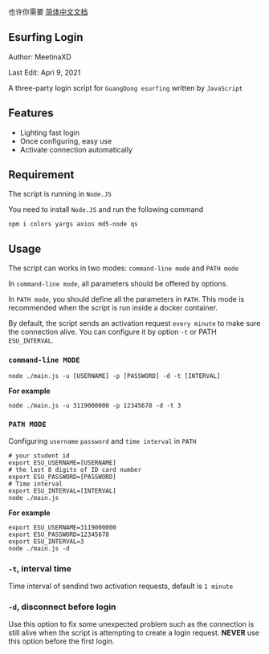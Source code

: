 也许你需要 [简体中文文档](./README_sc.md)

## Esurfing Login
Author: MeetinaXD

Last Edit: Apri 9, 2021

A three-party login script for `GuangDong esurfing` written by `JavaScript`

## Features
- Lighting fast login
- Once configuring, easy use
- Activate connection automatically

## Requirement
The script is running in `Node.JS`

You need to install `Node.JS` and run the following command

``` shell
npm i colors yargs axios md5-node qs
```

## Usage
The script can works in two modes: `command-line mode` and `PATH mode`

In `command-line mode`, all parameters should be offered by options.

In `PATH mode`, you should define all the parameters in `PATH`. This mode is recommended when the script is run inside a docker container.

By default, the script sends an activation request `every minute` to make sure the connection alive.
You can configure it by option `-t` or PATH `ESU_INTERVAL`.
### `command-line MODE`
``` shell
node ./main.js -u [USERNAME] -p [PASSWORD] -d -t [INTERVAL]
```

**For example**
``` shell
node ./main.js -u 3119000000 -p 12345678 -d -t 3
```

### `PATH MODE`
Configuring `username` `password` and `time interval` in `PATH`
``` shell
# your student id
export ESU_USERNAME=[USERNAME]
# the last 8 digits of ID card number
export ESU_PASSWORD=[PASSWORD]
# Time interval
export ESU_INTERVAL=[INTERVAL]
node ./main.js
```

**For example**
``` shell
export ESU_USERNAME=3119000000
export ESU_PASSWORD=12345678
export ESU_INTERVAL=3
node ./main.js -d
```

### `-t`, interval time
Time interval of sendind two activation requests, default is `1 minute`

### `-d`, disconnect before login
Use this option to fix some unexpected problem such as the connection is still alive when the script is attempting to create a login request.
**NEVER** use this option before the first login.
